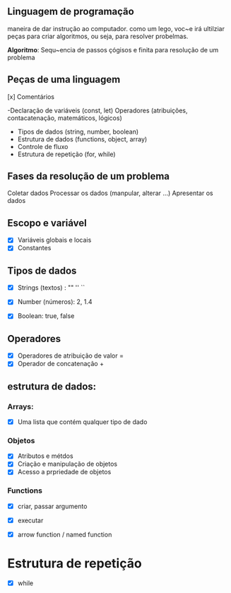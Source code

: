 ## Linguagem de programação

maneira de dar instrução ao computador.
como um lego, voc~e irá ultilziar peças para criar algoritmos, ou seja, para resolver probelmas.

**Algoritmo**: Sequ~encia de passos çógisos e finita para resolução de um problema

## Peças de uma linguagem

[x] Comentários

-Declaração de variáveis (const, let)
Operadores (atribuições, contacatenação, matemáticos, lógicos)
- Tipos de dados (string, number, boolean)
- Estrutura de dados (functions, object, array)
- Controle de fluxo
- Estrutura de repetição (for, while)

## Fases da resolução de um problema

Coletar dados
Processar os dados (manpular, alterar ...)
Apresentar os dados

## Escopo e variável
- [x] Variáveis globais e locais
- [x] Constantes

## Tipos de dados

- [x] Strings (textos) : "" ''  ``
- [x] Number (números): 2, 1.4
- [x] Boolean: true, false


## Operadores

- [x] Operadores de atribuição de valor =
- [x] Operador de concatenação +

## estrutura de dados:

### Arrays:
-[x] Uma lista que contém qualquer tipo de dado

### Objetos

- [x] Atributos e métdos
- [x] Criação e manipulação de objetos
- [x] Acesso a prpriedade de objetos

### Functions

- [x] criar, passar argumento
- [x] executar
- [x] arrow function / named function


# Estrutura de repetição

- [x] while